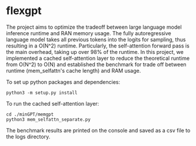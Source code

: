 # flexgpt
The project aims to optimize the tradeoff between large language model inference runtime and RAN memory usage. The fully autoregressive language model takes all previous tokens into the logits for sampling, thus resulting in a O(N^2) runtime. Particularly, the self-attention forward pass is the main overhead, taking up over 98% of the runtime. In this project, we implemented a cached self-attention layer to reduce the theoretical runtime from O(N^2) to O(N) and established the benchmark for trade off between runtime (mem_selfattn's cache length) and RAM usage.

To set up python packages and dependencies:
```
python3 -m setup.py install
```

To run the cached self-attention layer: 
```
cd ./minGPT/memgpt
python3 mem_selfattn_separate.py 
```
The benchmark results are printed on the console and saved as a csv file to the logs directory.
